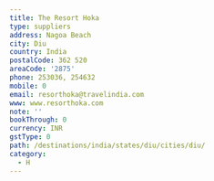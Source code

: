 ```yaml
---
title: The Resort Hoka
type: suppliers
address: Nagoa Beach
city: Diu
country: India
postalCode: 362 520
areaCode: '2875'
phone: 253036, 254632
mobile: 0
email: resorthoka@travelindia.com
www: www.resorthoka.com
note: ''
bookThrough: 0
currency: INR
gstType: 0
path: /destinations/india/states/diu/cities/diu/
category:
  - H
---
```


